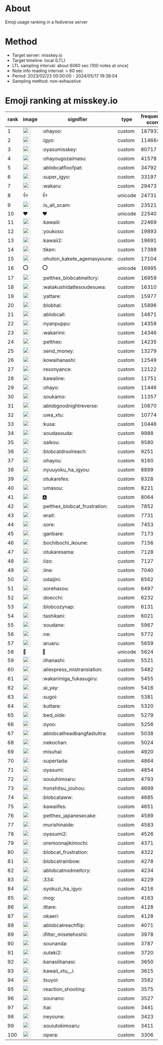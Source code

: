 # About
Emoji usage ranking in a fediverse server

# Method
- Target server: misskey.io
- Target timeline: local (LTL)
- LTL sampling interval: about 6060 sec (100 notes at once)
- Note info reading interval: > 60 sec
- Period: 2023/02/23 00:00:00 - 2024/05/17 19:38:04 
- Sampling method: non-exhaustive

# Emoji ranking at misskey.io

|rank|image|signifier|type|frequency score|
|----|----|----|----|----|
|1|<img height="24" src="https://misskey.io/emoji/ohayoo.webp">|:ohayoo:|custom|187937|
|2|<img height="24" src="https://misskey.io/emoji/igyo.webp">|:igyo:|custom|114664|
|3|<img height="24" src="https://misskey.io/emoji/oyasumisskey.webp">|:oyasumisskey:|custom|80717|
|4|<img height="24" src="https://misskey.io/emoji/ohayougozaimasu.webp">|:ohayougozaimasu:|custom|41578|
|5|<img height="24" src="https://misskey.io/emoji/ablobcatfloofpat.webp">|:ablobcatfloofpat:|custom|34792|
|6|<img height="24" src="https://misskey.io/emoji/super_igyo.webp">|:super_igyo:|custom|33197|
|7|<img height="24" src="https://misskey.io/emoji/wakaru.webp">|:wakaru:|custom|29473|
|8|👍|👍|unicode|24731|
|9|<img height="24" src="https://misskey.io/emoji/is_all_scam.webp">|:is_all_scam:|custom|23521|
|10|❤|❤|unicode|22540|
|11|<img height="24" src="https://misskey.io/emoji/kawaiii.webp">|:kawaiii:|custom|22469|
|12|<img height="24" src="https://misskey.io/emoji/youkoso.webp">|:youkoso:|custom|19893|
|13|<img height="24" src="https://misskey.io/emoji/kawaii2.webp">|:kawaii2:|custom|19691|
|14|<img height="24" src="https://misskey.io/emoji/tiken.webp">|:tiken:|custom|17388|
|15|<img height="24" src="https://misskey.io/emoji/ohuton_kakete_agemasyoune.webp">|:ohuton_kakete_agemasyoune:|custom|17104|
|16|⭕|⭕|unicode|16995|
|17|<img height="24" src="https://misskey.io/emoji/petthex_blobcatmeltcry.webp">|:petthex_blobcatmeltcry:|custom|16959|
|18|<img height="24" src="https://misskey.io/emoji/watakushidattesoudesuwa.webp">|:watakushidattesoudesuwa:|custom|16310|
|19|<img height="24" src="https://misskey.io/emoji/yattare.webp">|:yattare:|custom|15977|
|20|<img height="24" src="https://misskey.io/emoji/blobhai.webp">|:blobhai:|custom|15896|
|21|<img height="24" src="https://misskey.io/emoji/ablobcall.webp">|:ablobcall:|custom|14871|
|22|<img height="24" src="https://misskey.io/emoji/nyanpuppu.webp">|:nyanpuppu:|custom|14358|
|23|<img height="24" src="https://misskey.io/emoji/wakarimi.webp">|:wakarimi:|custom|14346|
|24|<img height="24" src="https://misskey.io/emoji/petthex.webp">|:petthex:|custom|14235|
|25|<img height="24" src="https://misskey.io/emoji/send_money.webp">|:send_money:|custom|13279|
|26|<img height="24" src="https://misskey.io/emoji/kowaihanashi.webp">|:kowaihanashi:|custom|12549|
|27|<img height="24" src="https://misskey.io/emoji/resonyance.webp">|:resonyance:|custom|12122|
|28|<img height="24" src="https://misskey.io/emoji/kawaiine.webp">|:kawaiine:|custom|11751|
|29|<img height="24" src="https://misskey.io/emoji/ohayo.webp">|:ohayo:|custom|11446|
|30|<img height="24" src="https://misskey.io/emoji/soukamo.webp">|:soukamo:|custom|11357|
|31|<img height="24" src="https://misskey.io/emoji/ablobgoodnightreverse.webp">|:ablobgoodnightreverse:|custom|10870|
|32|<img height="24" src="https://misskey.io/emoji/uwa_xtu.webp">|:uwa_xtu:|custom|10774|
|33|<img height="24" src="https://misskey.io/emoji/kusa.webp">|:kusa:|custom|10446|
|34|<img height="24" src="https://misskey.io/emoji/soudasouda.webp">|:soudasouda:|custom|9988|
|35|<img height="24" src="https://misskey.io/emoji/saikou.webp">|:saikou:|custom|9580|
|36|<img height="24" src="https://misskey.io/emoji/blobcatdroolreach.webp">|:blobcatdroolreach:|custom|9251|
|37|<img height="24" src="https://misskey.io/emoji/ohayou.webp">|:ohayou:|custom|9160|
|38|<img height="24" src="https://misskey.io/emoji/nyuuyoku_ha_igyou.webp">|:nyuuyoku_ha_igyou:|custom|8899|
|39|<img height="24" src="https://misskey.io/emoji/otukarefes.webp">|:otukarefes:|custom|8328|
|40|<img height="24" src="https://misskey.io/emoji/umasou.webp">|:umasou:|custom|8221|
|41|<img height="24" src="https://misskey.io/emoji/a.webp">|:a:|custom|8064|
|42|<img height="24" src="https://misskey.io/emoji/petthex_blobcat_frustration.webp">|:petthex_blobcat_frustration:|custom|7852|
|43|<img height="24" src="https://misskey.io/emoji/erait.webp">|:erait:|custom|7731|
|44|<img height="24" src="https://misskey.io/emoji/sore.webp">|:sore:|custom|7453|
|45|<img height="24" src="https://misskey.io/emoji/ganbare.webp">|:ganbare:|custom|7173|
|46|<img height="24" src="https://misskey.io/emoji/bochibochi_ikoune.webp">|:bochibochi_ikoune:|custom|7156|
|47|<img height="24" src="https://misskey.io/emoji/otukaresama.webp">|:otukaresama:|custom|7128|
|48|<img height="24" src="https://misskey.io/emoji/iizo.webp">|:iizo:|custom|7127|
|49|<img height="24" src="https://misskey.io/emoji/iine.webp">|:iine:|custom|7040|
|50|<img height="24" src="https://misskey.io/emoji/odaijini.webp">|:odaijini:|custom|6562|
|51|<img height="24" src="https://misskey.io/emoji/sorehasou.webp">|:sorehasou:|custom|6497|
|52|<img height="24" src="https://misskey.io/emoji/doecchi.webp">|:doecchi:|custom|6232|
|53|<img height="24" src="https://misskey.io/emoji/blobcozynap.webp">|:blobcozynap:|custom|6131|
|54|<img height="24" src="https://misskey.io/emoji/tashikani.webp">|:tashikani:|custom|6021|
|55|<img height="24" src="https://misskey.io/emoji/soudane.webp">|:soudane:|custom|5967|
|56|<img height="24" src="https://misskey.io/emoji/ne.webp">|:ne:|custom|5772|
|57|<img height="24" src="https://misskey.io/emoji/aruaru.webp">|:aruaru:|custom|5659|
|58|🎉|🎉|unicode|5624|
|59|<img height="24" src="https://misskey.io/emoji/iihanashi.webp">|:iihanashi:|custom|5521|
|60|<img height="24" src="https://misskey.io/emoji/aliexpress_mistranslation.webp">|:aliexpress_mistranslation:|custom|5482|
|61|<img height="24" src="https://misskey.io/emoji/wakarimiga_fukasugiru.webp">|:wakarimiga_fukasugiru:|custom|5455|
|62|<img height="24" src="https://misskey.io/emoji/ai_yay.webp">|:ai_yay:|custom|5416|
|63|<img height="24" src="https://misskey.io/emoji/sugoi.webp">|:sugoi:|custom|5381|
|64|<img height="24" src="https://misskey.io/emoji/kuttare.webp">|:kuttare:|custom|5320|
|65|<img height="24" src="https://misskey.io/emoji/bed_oide.webp">|:bed_oide:|custom|5279|
|66|<img height="24" src="https://misskey.io/emoji/oyoo.webp">|:oyoo:|custom|5256|
|67|<img height="24" src="https://misskey.io/emoji/ablobcatheadbangfastultra.webp">|:ablobcatheadbangfastultra:|custom|5038|
|68|<img height="24" src="https://misskey.io/emoji/nekochan.webp">|:nekochan:|custom|5024|
|69|<img height="24" src="https://misskey.io/emoji/misuhai.webp">|:misuhai:|custom|4920|
|70|<img height="24" src="https://misskey.io/emoji/supertada.webp">|:supertada:|custom|4864|
|71|<img height="24" src="https://misskey.io/emoji/oyasumi.webp">|:oyasumi:|custom|4854|
|72|<img height="24" src="https://misskey.io/emoji/souiuhimoaru.webp">|:souiuhimoaru:|custom|4793|
|73|<img height="24" src="https://misskey.io/emoji/honshitsu_jouhou.webp">|:honshitsu_jouhou:|custom|4699|
|74|<img height="24" src="https://misskey.io/emoji/blobcataww.webp">|:blobcataww:|custom|4685|
|75|<img height="24" src="https://misskey.io/emoji/kawaiifes.webp">|:kawaiifes:|custom|4651|
|76|<img height="24" src="https://misskey.io/emoji/petthex_japanesecake.webp">|:petthex_japanesecake:|custom|4589|
|77|<img height="24" src="https://misskey.io/emoji/murishinaide.webp">|:murishinaide:|custom|4583|
|78|<img height="24" src="https://misskey.io/emoji/oyasumi2.webp">|:oyasumi2:|custom|4526|
|79|<img height="24" src="https://misskey.io/emoji/oremoonajikimochi.webp">|:oremoonajikimochi:|custom|4371|
|80|<img height="24" src="https://misskey.io/emoji/blobcat_frustration.webp">|:blobcat_frustration:|custom|4322|
|81|<img height="24" src="https://misskey.io/emoji/blobcatrainbow.webp">|:blobcatrainbow:|custom|4278|
|82|<img height="24" src="https://misskey.io/emoji/ablobcatnodmeltcry.webp">|:ablobcatnodmeltcry:|custom|4234|
|83|<img height="24" src="https://misskey.io/emoji/334.webp">|:334:|custom|4229|
|84|<img height="24" src="https://misskey.io/emoji/syokuzi_ha_igyo.webp">|:syokuzi_ha_igyo:|custom|4216|
|85|<img height="24" src="https://misskey.io/emoji/mog.webp">|:mog:|custom|4163|
|86|<img height="24" src="https://misskey.io/emoji/ittare.webp">|:ittare:|custom|4128|
|87|<img height="24" src="https://misskey.io/emoji/okaeri.webp">|:okaeri:|custom|4128|
|88|<img height="24" src="https://misskey.io/emoji/ablobcatreachflip.webp">|:ablobcatreachflip:|custom|4071|
|89|<img height="24" src="https://misskey.io/emoji/ifilter_misetehoshii.webp">|:ifilter_misetehoshii:|custom|3978|
|90|<img height="24" src="https://misskey.io/emoji/sounanda.webp">|:sounanda:|custom|3787|
|91|<img height="24" src="https://misskey.io/emoji/suteki2.webp">|:suteki2:|custom|3720|
|92|<img height="24" src="https://misskey.io/emoji/kanasiihanasi.webp">|:kanasiihanasi:|custom|3650|
|93|<img height="24" src="https://misskey.io/emoji/kawaii_xtu__i.webp">|:kawaii_xtu__i:|custom|3615|
|94|<img height="24" src="https://misskey.io/emoji/tsuyoi.webp">|:tsuyoi:|custom|3582|
|95|<img height="24" src="https://misskey.io/emoji/reaction_shooting.webp">|:reaction_shooting:|custom|3575|
|96|<img height="24" src="https://misskey.io/emoji/sounano.webp">|:sounano:|custom|3527|
|97|<img height="24" src="https://misskey.io/emoji/hai.webp">|:hai:|custom|3441|
|98|<img height="24" src="https://misskey.io/emoji/neyoune.webp">|:neyoune:|custom|3423|
|99|<img height="24" src="https://misskey.io/emoji/souiutokimoaru.webp">|:souiutokimoaru:|custom|3411|
|100|<img height="24" src="https://misskey.io/emoji/opera.webp">|:opera:|custom|3306|

